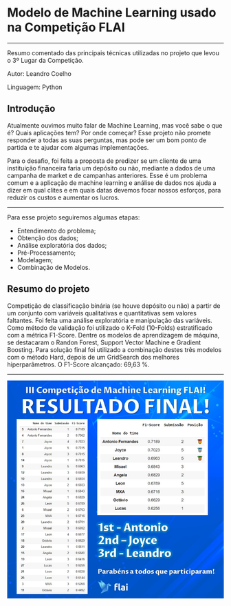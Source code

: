 # Modelo de Machine Learning usado na Competição FLAI
----
Resumo comentado das principais técnicas utilizadas no projeto que levou o 3º Lugar da Competição.

Autor: Leandro Coelho

Linguagem: Python

Introdução
----
Atualmente ouvimos muito falar de Machine Learning, mas você sabe o que é? Quais aplicações tem? Por onde começar?
Esse projeto não promete responder a todas as suas perguntas, mas pode ser um bom ponto de partida e te ajudar com algumas implementações.

Para o desafio, foi feita a proposta de predizer se um cliente de uma instituição financeira faria um depósito ou não, mediante a dados de uma campanha de market e de campanhas anteriores. Esse é um problema comum e a aplicação de machine learning e análise de dados nos ajuda a dizer em qual clites e em quais datas devemos focar nossos esforços, para reduzir os custos e aumentar os lucros.

----
Para esse projeto seguiremos algumas etapas:

 * Entendimento do problema;
 * Obtenção dos dados;
 * Análise exploratória dos dados;
 * Pré-Processamento;
 * Modelagem;
 * Combinação de Modelos.

Resumo do projeto
----
Competição de classificação binária (se houve depósito ou não) a partir de um conjunto com variáveis qualitativas e quantitativas sem valores faltantes. Foi feita uma análise exploratória e manipulação das variáveis. Como método de validação foi utilizado o K-Fold (10-Folds) estratificado com a métrica F1-Score. Dentre os modelos de aprendizagem de máquina, se destacaram o Randon Forest, Support Vector Machine e Gradient Boosting. Para solução final foi utilizado a combinação destes três modelos com o método Hard, depois de um GridSearch dos melhores hiperparâmetros. O F1-Score alcançado: 69,63 %.

----
<img src="https://raw.githubusercontent.com/LeandroCoelhos/desafio_flai/main/data/Placar%20FInal%20Flai.jpeg" />
